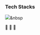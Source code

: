 ### Tech Stacks

<img src="https://img.shields.io/badge/Python-3766AB?style=flat-square&logo=Python&logoColor=white"/></a>&nbsp

🥇
🥈
🥉
